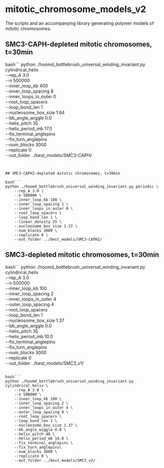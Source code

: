 # mitotic_chromosome_models_v2
The scripts and an accompanying library generating polymer models of mitotic chromosomes.   


## SMC3-CAPH-depleted mitotic chromosomes, t=30min

bash```
python ./hoomd_bottlebrush_universal_winding_invariant.py cylindrical_helix \
    --rep_A 3.0 \
    --n 500000 \
    --inner_loop_kb 400 \
    --inner_loop_spacing 8 \
    --inner_loops_in_outer 0 \
    --root_loop_spacers \
    --loop_bond_len 1 \
    --nucleosome_box_size 1.64 \
    --bb_angle_wiggle 0.0 \
    --helix_pitch 35 \
    --helix_period_mb 17.0 \
    --fix_terminal_anglepins \
    --fix_turn_anglepins\
    --num_blocks 3000 \
    --replicate 0 \
    --out_folder ../best_models/SMC3-CAPH/ 
```


## SMC3-CAPH2-depleted mitotic chromosomes, t=30min

bash```
python ./hoomd_bottlebrush_universal_winding_invariant.py periodic \
    --rep_A 3.0 \
    --n 500000 \
    --inner_loop_kb 100 \
    --inner_loop_spacing 1 \
    --inner_loops_in_outer 0 \
    --root_loop_spacers \
    --loop_bond_len 1 \
    --linear_density 25 \
    --nucleosome_box_size 1.37 \
    --num_blocks 3000 \
    --replicate 0 \
    --out_folder ../best_models/SMC3-CAPH2/ 
```


## SMC3-depleted mitotic chromosomes, t=30min

bash```
python ./hoomd_bottlebrush_universal_winding_invariant.py cylindrical_helix \
    --rep_A 3.0 \
    --n 500000 \
    --inner_loop_kb 100 \
    --inner_loop_spacing 2 \
    --inner_loops_in_outer 4 \
    --outer_loop_spacing 4 \
    --root_loop_spacers \
    --loop_bond_len 1 \
    --nucleosome_box_size 1.37 \
    --bb_angle_wiggle 0.0 \
    --helix_pitch 35 \
    --helix_period_mb 10.0 \
    --fix_terminal_anglepins \
    --fix_turn_anglepins\
    --num_blocks 3000 \
    --replicate 0 \
    --out_folder ../best_models/SMC3_v1/ 
```

bash```
python ./hoomd_bottlebrush_universal_winding_invariant.py cylindrical_helix \
    --rep_A 3.0 \
    --n 500000 \
    --inner_loop_kb 100 \
    --inner_loop_spacing 2 \
    --inner_loops_in_outer 4 \
    --outer_loop_spacing 8 \
    --root_loop_spacers \
    --loop_bond_len 1 \
    --nucleosome_box_size 1.37 \
    --bb_angle_wiggle 0.0 \
    --helix_pitch 40 \
    --helix_period_mb 10.0 \
    --fix_terminal_anglepins \
    --fix_turn_anglepins\
    --num_blocks 3000 \
    --replicate 0 \
    --out_folder ../best_models/SMC3_v2/ 
```